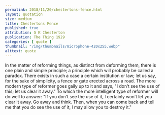 ```yaml
---
permalink: 2018/11/20/chestertons-fence.html
layout: quotation
size: medium
title: Chestertons Fence
published: true
attribution: G K Chesterton
publication: The Thing 1929
categories: [ quote ]
thumbnail: "/img/thumbnails/microphone-420x255.webp"
alttext: quote
---
```


In the matter of reforming things, as distinct from deforming them, there is one plain and 
simple principle; a principle which will probably be called a paradox. There exists in 
such a case a certain institution or law; let us say, for the sake of simplicity, a fence 
or gate erected across a road. The more modern type of reformer goes gaily up to it and 
says, "I don't see the use of this; let us clear it away." To which the more intelligent 
type of reformer will do well to answer: "If you don't see the use of it, I certainly won't 
let you clear it away. Go away and think. Then, when you can come back and tell me that 
you do see the use of it, I may allow you to destroy it."
